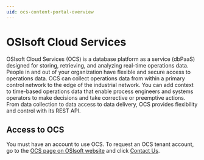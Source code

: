 ```yaml
---
uid: ocs-content-portal-overview
---
```


# OSIsoft Cloud Services

OSIsoft Cloud Services (OCS) is a database platform as a service (dbPaaS) designed for storing, retrieving, and analyzing real-time operations data. People in and out of your organization have flexible and secure access to operations data. OCS can collect operations data from within a primary control network to the edge of the industrial network. You can add context to time-based operations data that enable process engineers and systems operators to make decisions and take corrective or preemptive actions. From data collection to data access to data delivery, OCS provides flexibility and control with its REST API. 

## Access to OCS

You must have an account to use OCS. To request an OCS tenant account, go to the [OCS page on OSIsoft website](https://www.osisoft.com/pi-system/pi-cloud/osisoft-cloud-services) and click [Contact Us](https://www.osisoft.com/contact).
